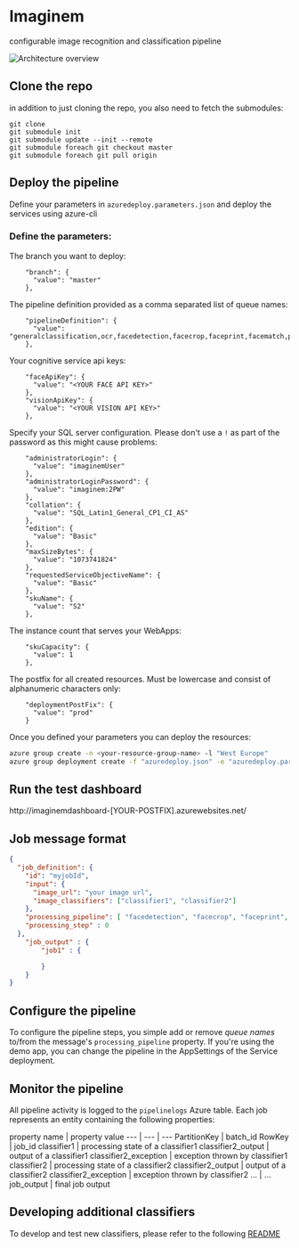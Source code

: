 # Imaginem
configurable image recognition and classification pipeline

![Architecture overview](https://github.com/cloudbeatsch/Imaginem/raw/master/Images/ImaginemArchitecture.JPG)

## Clone the repo
in addition to just cloning the repo, you also need to fetch the submodules:
```
git clone
git submodule init 
git submodule update --init --remote
git submodule foreach git checkout master
git submodule foreach git pull origin
```

## Deploy the pipeline
Define your parameters in `azuredeploy.parameters.json` and deploy the services using azure-cli

### Define the parameters:

The branch you want to deploy:
```
    "branch": {
      "value": "master"
    },
```

The pipeline definition provided as a comma separated list of queue names:
```
    "pipelineDefinition": {
      "value": "generalclassification,ocr,facedetection,facecrop,faceprint,facematch,pipelineoutput"
    },
```

Your cognitive service api keys:
```
    "faceApiKey": {
      "value": "<YOUR FACE API KEY>"
    },
    "visionApiKey": {
      "value": "<YOUR VISION API KEY>"
    },
```

Specify your SQL server configuration. Please don't use a `!` as part of the password as this might cause problems:
```
    "administratorLogin": {
      "value": "imaginemUser"
    },
    "administratorLoginPassword": {
      "value": "imaginem:2PW"
    },
    "collation": {
      "value": "SQL_Latin1_General_CP1_CI_AS"
    },
    "edition": {
      "value": "Basic"
    },
    "maxSizeBytes": {
      "value": "1073741824"
    },
    "requestedServiceObjectiveName": {
      "value": "Basic"
    },
    "skuName": {
      "value": "S2"
    },
```
The instance count that serves your WebApps:
```
    "skuCapacity": {
      "value": 1
    },
```
The postfix for all created resources. Must be lowercase and consist of alphanumeric characters only:
```
    "deploymentPostFix": {
      "value": "prod"
    }
````

Once you defined your parameters you can deploy the resources:
```bash
azure group create -n <your-resource-group-name> -l "West Europe"
azure group deployment create -f "azuredeploy.json" -e "azuredeploy.parameters.json" -g <your-resource-group-name> -n <your-deployment-name>

```

## Run the test dashboard

http://imaginemdashboard-[YOUR-POSTFIX].azurewebsites.net/

## Job message format

```json
{
  "job_definition": {
    "id": "myjobId",
    "input": {
      "image_url": "your image url",
      "image_classifiers": ["classifier1", "classifier2"]
    },
    "processing_pipeline": [ "facedetection", "facecrop", "faceprint", "facematch", "sample", "pipelineoutput" ],
    "processing_step" : 0
  },
    "job_output" : {
        "job1" : {

        }
    }
}
```
## Configure the pipeline

To configure the pipeline steps, you simple add or remove *queue names* to/from the message's `processing_pipeline` property. If you're using the demo app, you can change the pipeline in the AppSettings of the Service deployment. 

## Monitor the pipeline

All pipeline activity is logged to the `pipelinelogs` Azure table. Each job represents an entity containing the following properties:

property name | property value
--- | --- | ---
 PartitionKey | batch_id 
 RowKey | job_id
 classifier1 | processing state of a classifier1
 classifier2_output | output of a classifier1
 classifier2_exception | exception thrown by classifier1
 classifier2 | processing state of a classifier2
 classifier2_output | output of a classifier2
 classifier2_exception | exception thrown by classifier2
 ... | ...
 job_output | final job output

## Developing additional classifiers

To develop and test new classifiers, please refer to the following [README](https://github.com/cloudbeatsch/Imaginem-Functions/blob/master/README.md)
